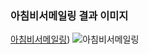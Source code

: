 ### 아침비서메일링 결과 이미지 
[아침비서메일링](https://github.com/connieYim/Jupyter/blob/main/%EC%95%84%EC%B9%A8%EB%B9%84%EC%84%9C%EB%A9%94%EC%9D%BC%EB%A7%81.ipynb))
![아침비서메일링](https://github.com/connieYim/Jupyter/assets/131242654/ae64ff9c-797c-41aa-bcc7-dbc8fe9cc17c)

